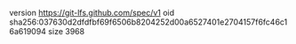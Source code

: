 version https://git-lfs.github.com/spec/v1
oid sha256:037630d2dfdfbf69f6506b8204252d00a6527401e2704157f6fc46c16a619094
size 3968
